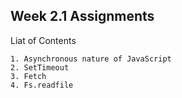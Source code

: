## Week 2.1 Assignments

Liat of Contents

    1. Asynchronous nature of JavaScript
    2. SetTimeout
    3. Fetch 
    4. Fs.readfile
